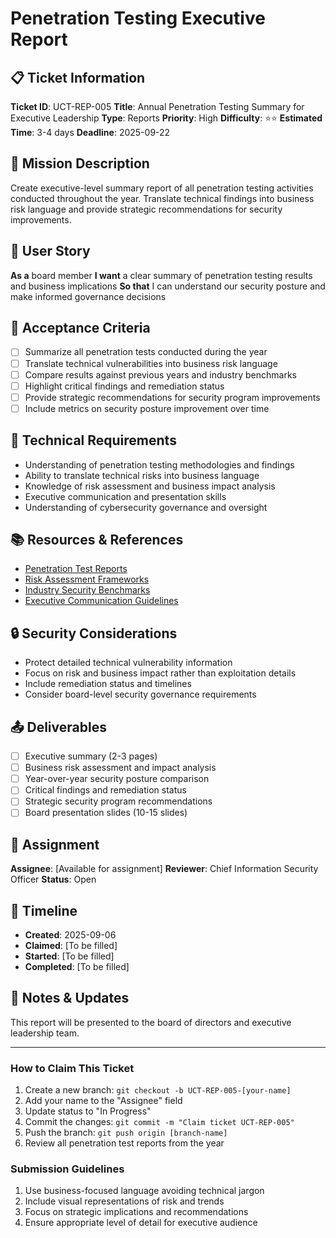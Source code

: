 # Penetration Testing Executive Report

## 📋 Ticket Information

**Ticket ID**: UCT-REP-005
**Title**: Annual Penetration Testing Summary for Executive Leadership
**Type**: Reports
**Priority**: High
**Difficulty**: ⭐⭐
**Estimated Time**: 3-4 days
**Deadline**: 2025-09-22

## 🎯 Mission Description

Create executive-level summary report of all penetration testing activities conducted throughout the year. Translate technical findings into business risk language and provide strategic recommendations for security improvements.

## 👤 User Story

**As a** board member
**I want** a clear summary of penetration testing results and business implications
**So that** I can understand our security posture and make informed governance decisions

## 📝 Acceptance Criteria

- [ ] Summarize all penetration tests conducted during the year
- [ ] Translate technical vulnerabilities into business risk language
- [ ] Compare results against previous years and industry benchmarks
- [ ] Highlight critical findings and remediation status
- [ ] Provide strategic recommendations for security program improvements
- [ ] Include metrics on security posture improvement over time

## 🔧 Technical Requirements

- Understanding of penetration testing methodologies and findings
- Ability to translate technical risks into business language
- Knowledge of risk assessment and business impact analysis
- Executive communication and presentation skills
- Understanding of cybersecurity governance and oversight

## 📚 Resources & References

- [Penetration Test Reports](internal-security-archive)
- [Risk Assessment Frameworks](various-standards)
- [Industry Security Benchmarks](analyst-reports)
- [Executive Communication Guidelines](internal-communications)

## 🔒 Security Considerations

- Protect detailed technical vulnerability information
- Focus on risk and business impact rather than exploitation details
- Include remediation status and timelines
- Consider board-level security governance requirements

## 📤 Deliverables

- [ ] Executive summary (2-3 pages)
- [ ] Business risk assessment and impact analysis
- [ ] Year-over-year security posture comparison
- [ ] Critical findings and remediation status
- [ ] Strategic security program recommendations
- [ ] Board presentation slides (10-15 slides)

## 👥 Assignment

**Assignee**: [Available for assignment]
**Reviewer**: Chief Information Security Officer
**Status**: Open

## 📅 Timeline

- **Created**: 2025-09-06
- **Claimed**: [To be filled]
- **Started**: [To be filled]
- **Completed**: [To be filled]

## 💬 Notes & Updates

This report will be presented to the board of directors and executive leadership team.

---

### How to Claim This Ticket

1. Create a new branch: `git checkout -b UCT-REP-005-[your-name]`
2. Add your name to the "Assignee" field
3. Update status to "In Progress"
4. Commit the changes: `git commit -m "Claim ticket UCT-REP-005"`
5. Push the branch: `git push origin [branch-name]`
6. Review all penetration test reports from the year

### Submission Guidelines

1. Use business-focused language avoiding technical jargon
2. Include visual representations of risk and trends
3. Focus on strategic implications and recommendations
4. Ensure appropriate level of detail for executive audience
